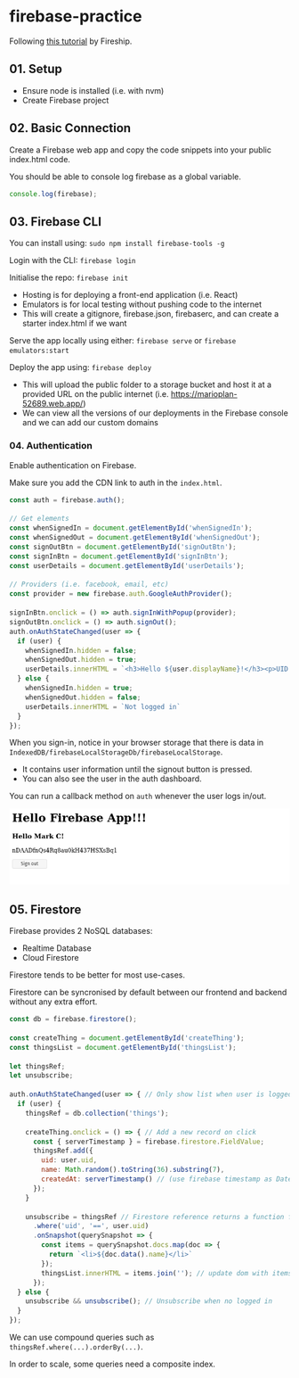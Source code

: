 # firebase-practice

Following [this tutorial](https://www.youtube.com/watch?v=q5J5ho7YUhA) by
Fireship.

## 01. Setup

* Ensure node is installed (i.e. with nvm)
* Create Firebase project

## 02. Basic Connection

Create a Firebase web app and copy the code snippets into your public
index.html code.

You should be able to console log firebase as a global variable.
```js
console.log(firebase);
```

## 03. Firebase CLI

You can install using: `sudo npm install firebase-tools -g`

Login with the CLI: `firebase login`

Initialise the repo: `firebase init`
* Hosting is for deploying a front-end application (i.e. React)
* Emulators is for local testing without pushing code to the internet
* This will create a gitignore, firebase.json, firebaserc, and can create a starter index.html if we want

Serve the app locally using either: `firebase serve` or `firebase emulators:start`

Deploy the app using: `firebase deploy`
* This will upload the public folder to a storage bucket and host it at a provided URL on the public internet (i.e. https://marioplan-52689.web.app/)
* We can view all the versions of our deployments in the Firebase console and we can add our custom domains

### 04. Authentication

Enable authentication on Firebase.

Make sure you add the CDN link to auth in the `index.html`.

```js
const auth = firebase.auth();

// Get elements
const whenSignedIn = document.getElementById('whenSignedIn');
const whenSignedOut = document.getElementById('whenSignedOut');
const signOutBtn = document.getElementById('signOutBtn');
const signInBtn = document.getElementById('signInBtn');
const userDetails = document.getElementById('userDetails');

// Providers (i.e. facebook, email, etc)
const provider = new firebase.auth.GoogleAuthProvider();

signInBtn.onclick = () => auth.signInWithPopup(provider);
signOutBtn.onclick = () => auth.signOut();
auth.onAuthStateChanged(user => {
  if (user) {
    whenSignedIn.hidden = false;
    whenSignedOut.hidden = true;
    userDetails.innerHTML = `<h3>Hello ${user.displayName}!</h3><p>UID: ${user.uid}</p>`
  } else {
    whenSignedIn.hidden = true;
    whenSignedOut.hidden = false;
    userDetails.innerHTML = `Not logged in`
  }
});
```

When you sign-in, notice in your browser storage that there is data in
`IndexedDB/firebaseLocalStorageDb/firebaseLocalStorage`.
* It contains user information until the signout button is pressed.
* You can also see the user in the auth dashboard.

You can run a callback method on `auth` whenever the user logs in/out.


![](docs/2020-07-30-16-43-19.png)

## 05. Firestore

Firebase provides 2 NoSQL databases:
* Realtime Database
* Cloud Firestore

Firestore tends to be better for most use-cases.

Firestore can be syncronised by default between our frontend and backend
without any extra effort.

```js
const db = firebase.firestore();

const createThing = document.getElementById('createThing');
const thingsList = document.getElementById('thingsList');

let thingsRef;
let unsubscribe;

auth.onAuthStateChanged(user => { // Only show list when user is logged in
  if (user) {
    thingsRef = db.collection('things');

    createThing.onclick = () => { // Add a new record on click
      const { serverTimestamp } = firebase.firestore.FieldValue;
      thingsRef.add({
        uid: user.uid,
        name: Math.random().toString(36).substring(7),
        createdAt: serverTimestamp() // (use firebase timestamp as Date format can differ by device)
      });
    }

    unsubscribe = thingsRef // Firestore reference returns a function for unsubscribing
      .where('uid', '==', user.uid)
      .onSnapshot(querySnapshot => {
        const items = querySnapshot.docs.map(doc => {
          return `<li>${doc.data().name}</li>`
        });
        thingsList.innerHTML = items.join(''); // update dom with items
      });
  } else {
    unsubscribe && unsubscribe(); // Unsubscribe when no logged in
  }
});
```

We can use compound queries such as `thingsRef.where(...).orderBy(...)`.

In order to scale, some queries need a composite index.


